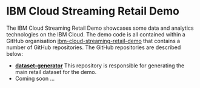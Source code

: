 # IBM Cloud Streaming Retail Demo

The IBM Cloud Streaming Retail Demo showcases some data and analytics technologies on the IBM Cloud.  The demo code is all contained within a GitHub organisation [ibm-cloud-streaming-retail-demo](https://github.com/ibm-cloud-streaming-retail-demo) that contains a number of GitHub repositories.  The GitHub repositories are described below:

- **[dataset-generator](https://github.com/ibm-cloud-streaming-retail-demo/dataset-generator)** This repository is responsible for generating the main retail dataset for the demo.
- Coming soon ...
